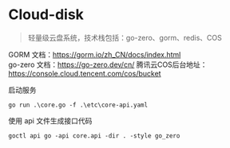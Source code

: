 # Cloud-disk

> 轻量级云盘系统，技术栈包括：go-zero、gorm、redis、COS

GORM 文档：https://gorm.io/zh_CN/docs/index.html  
go-zero 文档：https://go-zero.dev/cn/ 
腾讯云COS后台地址：https://console.cloud.tencent.com/cos/bucket

启动服务
```text
go run .\core.go -f .\etc\core-api.yaml
```

使用 api 文件生成接口代码
```text
goctl api go -api core.api -dir . -style go_zero
```